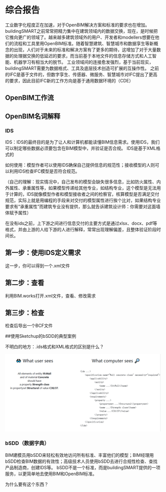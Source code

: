 # 综合报告
工业数字化程度正在加速，对于OpenBIM解决方案和标准的要求也在增加。
buildingSMART之前常常把精力集中在建筑领域内的数据交换，现在，是时候把它推向更广的领域了。越来越多建筑领域外的用户、开发者和modellers想要在他们的流程和工具里用OpenBIM标准。随着智慧建筑、智慧城市和数据孪生等新概念的出现，人们对于未来的标准和解决方案有了更多的期待，这增加了对于大量数据的处理据交换的低延迟的要求，而当前基于本地文件的信息存储方式和人工智能、机器学习有相当大的脱节。
工业领域间的连接愈发强烈，基于当前现实，buildingSMART需要为数据格式、工具及底层技术创造可扩展的互操作性。
之前的IFC是基于文件的，但数字孪生、传感器、微服务、智慧城市对IFC提出了更高的要求，因此目前IFC新的工作方向是基于通用数据环境的（CDE）

## OpenBIM工作流
## OpenBIM名词解释
### IDS
IDS：IDS的最终目的是为了让人和计算机都能读懂BIM信息需求。使用IDS，我们可以制定哪些数据必须要包含在BIM模型中，并验证是否合规。
IDS是基于XML格式的

如何使用：模型作者可以使用IDS确保自己提供信息的规范性；接收模型的人则可以利用IDS检查IFC模型是否符合规范。

（自己的理解：现实情况中，自己发布的模型会缺失很多信息，比如防火属性、内外属性、承重属性等，如果模型传递给其他专业，如结构专业，这个模型是无法用于计算的，IDS就像模型作者和模型接收者之间的检察官，核算模型是否满足交付规范，实际上就是用编程的手段来对交付的模型属性进行挨个比对，如果结构专业要求有“承重属性”而建筑专业没有提供，那么就告诉建筑设计师：你需要对这面墙体赋予属性）

在没有ids之前，上下游之间进行信息交付的主要方式是通过xlsx、docx、pdf等格式，并由上游的人给下游的人进行解释，常常出现理解偏差，且整体验证阶段时间长。

## 第一步：使用IDS定义需求
这一步，你可以得到一个.xml文件
## 第二步：查看
利用BIM.works打开.xml文件，查看、修改需求
## 第三步：检查
检查后导出一个BCF文件


##使用Sketchup的bSDD的典型案例

不明白的地方：.ids格式和XML格式的区别是什么？

![Alt text](/images/1676442076504.png)

### bSDD（数据字典）
BIM建模员用bSDD来轻松有效地访问所有标准、丰富他们的模型；BIM经理用bSDD检查BIM数据的有效性；高级技术人员使用bSDD去进行合规性检查、查找产品制造商，创建IDS等。
bSDD不是一个标准，而是buildingSMART提供的一项服务，以更简单地去使用BIM和OpenBIM标准。

为什么要有这个东西？